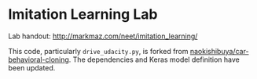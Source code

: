 # Imitation Learning Lab

Lab handout: http://markmaz.com/neet/imitation_learning/

This code, particularly `drive_udacity.py`, is forked from [naokishibuya/car-behavioral-cloning](https://github.com/naokishibuya/car-behavioral-cloning/). The dependencies and Keras model definition have been updated.
